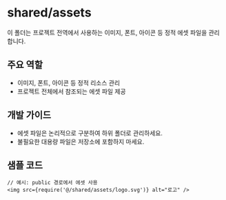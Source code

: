 # shared/assets

이 폴더는 프로젝트 전역에서 사용하는 이미지, 폰트, 아이콘 등 정적 에셋 파일을 관리합니다.

## 주요 역할

- 이미지, 폰트, 아이콘 등 정적 리소스 관리
- 프로젝트 전체에서 참조되는 에셋 파일 제공

## 개발 가이드

- 에셋 파일은 논리적으로 구분하여 하위 폴더로 관리하세요.
- 불필요한 대용량 파일은 저장소에 포함하지 마세요.

## 샘플 코드

```tsx
// 예시: public 경로에서 에셋 사용
<img src={require('@/shared/assets/logo.svg')} alt="로고" />
```
